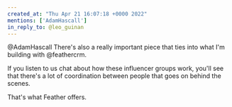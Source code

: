 ```yaml
---
created_at: "Thu Apr 21 16:07:18 +0000 2022"
mentions: ['AdamHascall']
in_reply_to: @leo_guinan
---
```


@AdamHascall There's also a really important piece that ties into what I'm building with @feathercrm.

If you listen to us chat about how these influencer groups work, you'll see that there's a lot of coordination between people that goes on behind the scenes.

That's what Feather offers.